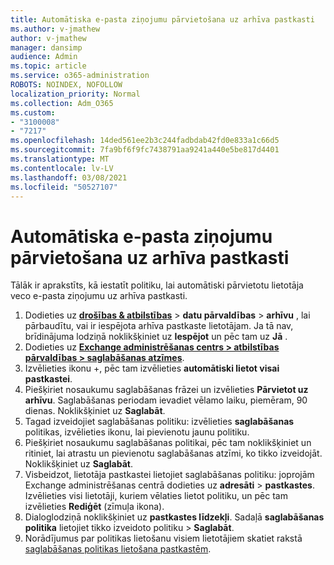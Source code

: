 ```yaml
---
title: Automātiska e-pasta ziņojumu pārvietošana uz arhīva pastkasti
ms.author: v-jmathew
author: v-jmathew
manager: dansimp
audience: Admin
ms.topic: article
ms.service: o365-administration
ROBOTS: NOINDEX, NOFOLLOW
localization_priority: Normal
ms.collection: Adm_O365
ms.custom:
- "3100008"
- "7217"
ms.openlocfilehash: 14ded561ee2b3c244fadbdab42fd0e833a1c66d5
ms.sourcegitcommit: 7fa9bf6f9fc7438791aa9241a440e5be817d4401
ms.translationtype: MT
ms.contentlocale: lv-LV
ms.lasthandoff: 03/08/2021
ms.locfileid: "50527107"
---
```

# <a name="automatically-move-email-messages-to-the-archive-mailbox"></a>Automātiska e-pasta ziņojumu pārvietošana uz arhīva pastkasti

Tālāk ir aprakstīts, kā iestatīt politiku, lai automātiski pārvietotu lietotāja veco e-pasta ziņojumu uz arhīva pastkasti.

1. Dodieties uz [**drošības & atbilstības**](https://go.microsoft.com/fwlink/p/?linkid=2077143)  >  **datu pārvaldības**  >  **arhīvu** , lai pārbaudītu, vai ir iespējota arhīva pastkaste lietotājam. Ja tā nav, brīdinājuma lodziņā noklikšķiniet uz **Iespējot** un pēc tam uz **Jā** .
2. Dodieties uz [**Exchange administrēšanas centrs > atbilstības pārvaldības > saglabāšanas atzīmes**](https://go.microsoft.com/fwlink/?linkid=2059104).
3. Izvēlieties ikonu +, pēc tam izvēlieties **automātiski lietot visai pastkastei**.
4. Piešķiriet nosaukumu saglabāšanas frāzei un izvēlieties **Pārvietot uz arhīvu**. Saglabāšanas periodam ievadiet vēlamo laiku, piemēram, 90 dienas. Noklikšķiniet uz **Saglabāt**.
5. Tagad izveidojiet saglabāšanas politiku: izvēlieties **saglabāšanas** politikas, izvēlieties ikonu, lai pievienotu jaunu politiku.
6. Piešķiriet nosaukumu saglabāšanas politikai, pēc tam noklikšķiniet un ritiniet, lai atrastu un pievienotu saglabāšanas atzīmi, ko tikko izveidojāt. Noklikšķiniet uz **Saglabāt**.
7. Visbeidzot, lietotāja pastkastei lietojiet saglabāšanas politiku: joprojām Exchange administrēšanas centrā dodieties uz **adresāti**  >  **pastkastes**. Izvēlieties visi lietotāji, kuriem vēlaties lietot politiku, un pēc tam izvēlieties **Rediģēt** (zīmuļa ikona).
8. Dialoglodziņā noklikšķiniet uz **pastkastes līdzekļi**. Sadaļā **saglabāšanas politika** lietojiet tikko izveidoto politiku > **Saglabāt**.
9. Norādījumus par politikas lietošanu visiem lietotājiem skatiet rakstā [saglabāšanas politikas lietošana pastkastēm](https://docs.microsoft.com/exchange/security-and-compliance/messaging-records-management/apply-retention-policy).
